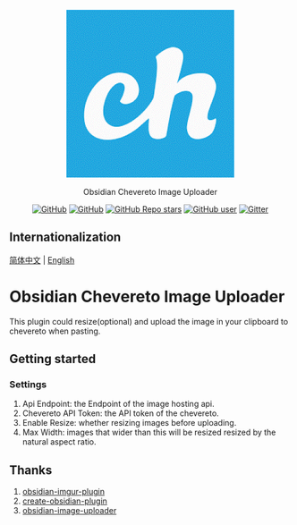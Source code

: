 <p align="center">
  <img src="/logo.gif" height="300" />
</p>
<p align="center">
  Obsidian Chevereto Image Uploader
</p>
<p align="center">
  <a href="https://github.com/kkzzhizhou/obsidian-chevereto-image-uploader/blob/main/LICENSE"><img alt="GitHub" src="https://img.shields.io/github/license/kkzzhizhou/obsidian-chevereto-image-uploader?style=flat-square"/></a>
  <a href="https://github.com/kkzzhizhou/obsidian-chevereto-image-uploader"><img alt="GitHub" src="https://img.shields.io/badge/Readme--Style-standard--repository-brightgreen?style=flat-square&color=f83500"/></a>
  <a href="https://github.com/kkzzhizhou/obsidian-chevereto-image-uploader"><img alt="GitHub Repo stars" src="https://img.shields.io/github/stars/kkzzhizhou/obsidian-chevereto-image-uploader?style=flat-square"/></a>
  <a href="https://github.com/misitebao"><img alt="GitHub user" src="https://img.shields.io/badge/author-misitebao-brightgreen?style=flat-square"/></a>
  <a href="https://gitter.im/kkzzhizhou/obsidian-chevereto-image-uploader"><img alt="Gitter" src="https://img.shields.io/gitter/room/kkzzhizhou/obsidian-chevereto-image-uploader?style=flat-square&color=4ab494"/></a>
</p>


## Internationalization

[简体中文](README.md) | [English](README.en-US.md)

# Obsidian Chevereto Image Uploader

This plugin could resize(optional) and upload the image in your clipboard to chevereto when pasting.

## Getting started

### Settings

1. Api Endpoint: the Endpoint of the image hosting api.
2. Chevereto API Token: the API token of the chevereto.
3. Enable Resize: whether resizing images before uploading.
4. Max Width: images that wider than this will be resized resized by the natural aspect ratio.

## Thanks
1. [obsidian-imgur-plugin](https://github.com/gavvvr/obsidian-imgur-plugin)
2. [create-obsidian-plugin](https://www.npmjs.com/package/create-obsidian-plugin)
3. [obsidian-image-uploader](https://github.com/Creling/obsidian-image-uploader)